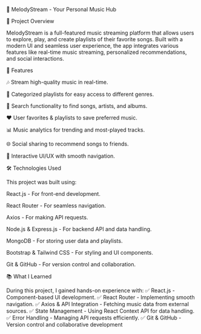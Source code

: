 🎵 MelodyStream - Your Personal Music Hub

📌 Project Overview

MelodyStream is a full-featured music streaming platform that allows users to explore, play, and create playlists of their favorite songs. Built with a modern UI and seamless user experience, the app integrates various features like real-time music streaming, personalized recommendations, and social interactions.

🚀 Features

🎶 Stream high-quality music in real-time.

📂 Categorized playlists for easy access to different genres.

🔎 Search functionality to find songs, artists, and albums.

❤ User favorites & playlists to save preferred music.

📊 Music analytics for trending and most-played tracks.

🌐 Social sharing to recommend songs to friends.

🎨 Interactive UI/UX with smooth navigation.


🛠 Technologies Used

This project was built using:

React.js - For front-end development.

React Router - For seamless navigation.

Axios - For making API requests.

Node.js & Express.js - For backend API and data handling.

MongoDB - For storing user data and playlists.

Bootstrap & Tailwind CSS - For styling and UI components.

Git & GitHub - For version control and collaboration.


📚 What I Learned

During this project, I gained hands-on experience with:
✅ React.js - Component-based UI development.
✅ React Router - Implementing smooth navigation.
✅ Axios & API Integration - Fetching music data from external sources.
✅ State Management - Using React Context API for data handling.
✅ Error Handling - Managing API requests efficiently.
✅ Git & GitHub - Version control and collaborative development
